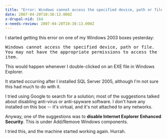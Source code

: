 ```yaml
---
title: "Error: Windows cannot access the specified device, path or file."
date: 2007-04-20T10:38:13.000Z
x-drupal-nid: 164
x-needs-review: 2007-04-20T10:38:13.000Z
---
```

I started getting this error on one of my Windows 2003 boxes yesterday:

<tt>Windows cannot access the specified device, path or file. You may not have the appropriate permissions to access the item.</tt>

This would happen whenever I double-clicked on an EXE file in Windows Explorer.

It started occurring after I installed SQL Server 2005, although I'm not sure this had much to do with it.

I tried using Google to search for a solution; most of the suggestions talked about disabling anti-virus or anti-spyware software. I don't have any installed on this box -- it's virtual, and it's not attached to any networks.

Anyway, one of the suggestions was to **disable Internet Explorer Enhanced Security**. This is under Add/Remove Windows components.

I tried this, and the machine started working again. Hurrah.